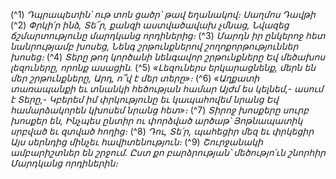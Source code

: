 
(^1) _Դպրապետին՝ ութ տոն ցածր՝ թավ եղանակով։ Սաղմոս Դավթի_
(^2) _Փրկի՛ր ինձ, Տե՜ր, քանզի աստվածավախ չմնաց,
Նվազեց ճշմարտությունը մարդկանց որդիներից։_
(^3) _Մարդն իր ընկերոջ հետ նանրությամբ խոսեց,
Նենգ շրթունքներով շողոքորթություններ խոսեց։_
(^4) _Տերը թող կործանի նենգավոր շրթունքները
Եվ մեծախոս լեզուները, որոնք ասացին._
(^5) _«Լեզուներս երկարացնենք, մերն են մեր շրթունքները,
Արդ, ո՞վ է մեր տերը»։_
(^6) _«Աղքատի տառապանքի եւ տնանկի հեծության համար
Այժմ ես կելնեմ,- ասում է Տերը,-
Կբերեմ իմ փրկությունը եւ կապահովեմ նրանց
Եվ համարձակորեն կխոսեմ նրանց հետ»։_
(^7) _Տիրոջ խոսքերը սուրբ խոսքեր են,
Ինչպես ընտիր ու փորձված արծաթ՝
Յոթնապատիկ սրբված եւ զտված հողից։_
(^8) _Դու, Տե՛ր, պահեցիր մեզ եւ փրկեցիր
Այս սերնդից մինչեւ հավիտենություն։_
(^9) _Շուրջանակի ամբարիշտներ են շրջում.
Ըստ քո բարձրության՝ մեծությո՛ւն շնորհիր
Մարդկանց որդիներին։_
